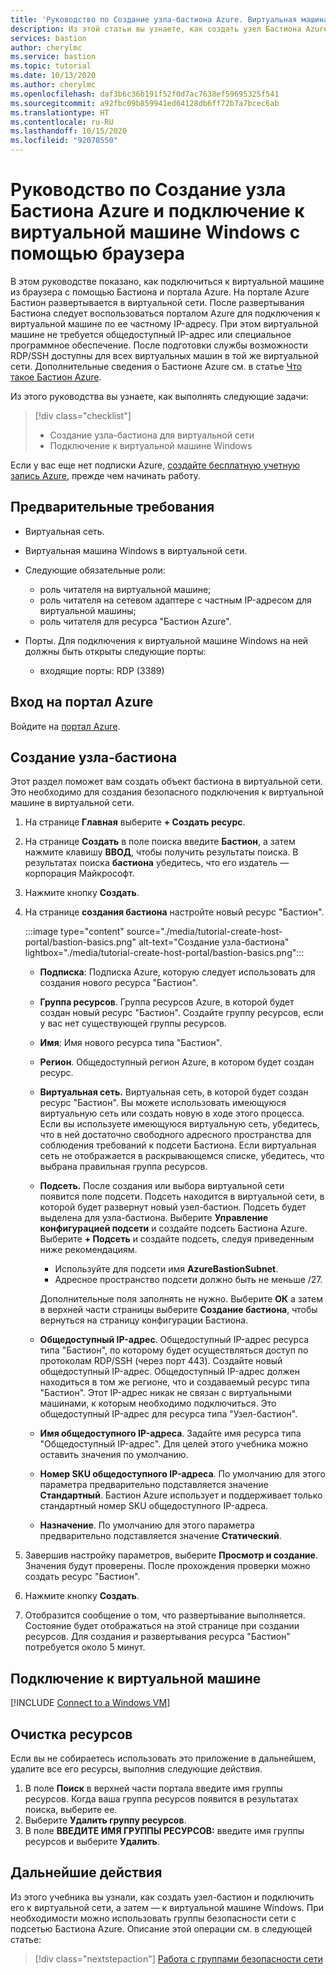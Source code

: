 ```yaml
---
title: 'Руководство по Создание узла-бастиона Azure. Виртуальная машина Windows: портал'
description: Из этой статьи вы узнаете, как создать узел Бастиона Azure и подключиться к виртуальной машине Windows.
services: bastion
author: cherylmc
ms.service: bastion
ms.topic: tutorial
ms.date: 10/13/2020
ms.author: cherylmc
ms.openlocfilehash: daf3b6c36b191f52f0d7ac7638ef59695325f541
ms.sourcegitcommit: a92fbc09b859941ed64128db6ff72b7a7bcec6ab
ms.translationtype: HT
ms.contentlocale: ru-RU
ms.lasthandoff: 10/15/2020
ms.locfileid: "92078550"
---
```

# <a name="tutorial-create-an-azure-bastion-host-and-connect-to-a-windows-vm-through-a-browser"></a>Руководство по Создание узла Бастиона Azure и подключение к виртуальной машине Windows с помощью браузера

В этом руководстве показано, как подключиться к виртуальной машине из браузера с помощью Бастиона и портала Azure. На портале Azure Бастион развертывается в виртуальной сети. После развертывания Бастиона следует воспользоваться порталом Azure для подключения к виртуальной машине по ее частному IP-адресу. При этом виртуальной машине не требуется общедоступный IP-адрес или специальное программное обеспечение. После подготовки службы возможности RDP/SSH доступны для всех виртуальных машин в той же виртуальной сети. Дополнительные сведения о Бастионе Azure см. в статье [Что такое Бастион Azure](bastion-overview.md).

Из этого руководства вы узнаете, как выполнять следующие задачи:

> [!div class="checklist"]
> * Создание узла-бастиона для виртуальной сети
> * Подключение к виртуальной машине Windows

Если у вас еще нет подписки Azure, [создайте бесплатную учетную запись Azure](https://azure.microsoft.com/free/?WT.mc_id=A261C142F), прежде чем начинать работу.

## <a name="prerequisites"></a>Предварительные требования

* Виртуальная сеть.
* Виртуальная машина Windows в виртуальной сети.
* Следующие обязательные роли:
  * роль читателя на виртуальной машине;
  * роль читателя на сетевом адаптере с частным IP-адресом для виртуальной машины;
  * роль читателя для ресурса "Бастион Azure".

* Порты. Для подключения к виртуальной машине Windows на ней должны быть открыты следующие порты:
  * входящие порты: RDP (3389)

## <a name="sign-in-to-the-azure-portal"></a>Вход на портал Azure

Войдите на [портал Azure](https://portal.azure.com).

## <a name="create-a-bastion-host"></a><a name="createhost"></a>Создание узла-бастиона

Этот раздел поможет вам создать объект бастиона в виртуальной сети. Это необходимо для создания безопасного подключения к виртуальной машине в виртуальной сети.

1. На странице **Главная** выберите **+ Создать ресурс**.
1. На странице **Создать** в поле поиска введите **Бастион**, а затем нажмите клавишу **ВВОД**, чтобы получить результаты поиска. В результатах поиска **бастиона** убедитесь, что его издатель — корпорация Майкрософт.
1. Нажмите кнопку **Создать**.
1. На странице **создания бастиона** настройте новый ресурс "Бастион".

   :::image type="content" source="./media/tutorial-create-host-portal/bastion-basics.png" alt-text="Создание узла-бастиона" lightbox="./media/tutorial-create-host-portal/bastion-basics.png":::

    * **Подписка**: Подписка Azure, которую следует использовать для создания нового ресурса "Бастион".
    * **Группа ресурсов**. Группа ресурсов Azure, в которой будет создан новый ресурс "Бастион". Создайте группу ресурсов, если у вас нет существующей группы ресурсов.
    * **Имя**: Имя нового ресурса типа "Бастион".
    * **Регион**. Общедоступный регион Azure, в котором будет создан ресурс.
    * **Виртуальная сеть.** Виртуальная сеть, в которой будет создан ресурс "Бастион". Вы можете использовать имеющуюся виртуальную сеть или создать новую в ходе этого процесса. Если вы используете имеющуюся виртуальную сеть, убедитесь, что в ней достаточно свободного адресного пространства для соблюдения требований к подсети Бастиона. Если виртуальная сеть не отображается в раскрывающемся списке, убедитесь, что выбрана правильная группа ресурсов.
    * **Подсеть.** После создания или выбора виртуальной сети появится поле подсети. Подсеть находится в виртуальной сети, в которой будет развернут новый узел-бастион. Подсеть будет выделена для узла-бастиона. Выберите **Управление конфигурацией подсети** и создайте подсеть Бастиона Azure. Выберите **+ Подсеть** и создайте подсеть, следуя приведенным ниже рекомендациям.

         * Используйте для подсети имя **AzureBastionSubnet**.
         * Адресное пространство подсети должно быть не меньше /27.

      Дополнительные поля заполнять не нужно. Выберите **ОК** а затем в верхней части страницы выберите **Создание бастиона**, чтобы вернуться на страницу конфигурации Бастиона.
    * **Общедоступный IP-адрес**. Общедоступный IP-адрес ресурса типа "Бастион", по которому будет осуществляться доступ по протоколам RDP/SSH (через порт 443). Создайте новый общедоступный IP-адрес. Общедоступный IP-адрес должен находиться в том же регионе, что и создаваемый ресурс типа "Бастион". Этот IP-адрес никак не связан с виртуальными машинами, к которым необходимо подключиться. Это общедоступный IP-адрес для ресурса типа "Узел-бастион".
    * **Имя общедоступного IP-адреса**. Задайте имя ресурса типа "Общедоступный IP-адрес". Для целей этого учебника можно оставить значения по умолчанию.
    * **Номер SKU общедоступного IP-адреса**. По умолчанию для этого параметра предварительно подставляется значение **Стандартный**. Бастион Azure использует и поддерживает только стандартный номер SKU общедоступного IP-адреса.
    * **Назначение**. По умолчанию для этого параметра предварительно подставляется значение **Статический**.

1. Завершив настройку параметров, выберите **Просмотр и создание**. Значения будут проверены. После прохождения проверки можно создать ресурс "Бастион".
1. Нажмите кнопку **Создать**.
1. Отобразится сообщение о том, что развертывание выполняется. Состояние будет отображаться на этой странице при создании ресурсов. Для создания и развертывания ресурса "Бастион" потребуется около 5 минут.

## <a name="connect-to-a-vm"></a>Подключение к виртуальной машине

[!INCLUDE [Connect to a Windows VM](../../includes/bastion-vm-rdp.md)]

## <a name="clean-up-resources"></a>Очистка ресурсов

Если вы не собираетесь использовать это приложение в дальнейшем, удалите все его ресурсы, выполнив следующие действия.

1. В поле **Поиск** в верхней части портала введите имя группы ресурсов. Когда ваша группа ресурсов появится в результатах поиска, выберите ее.
1. Выберите **Удалить группу ресурсов**.
1. В поле **ВВЕДИТЕ ИМЯ ГРУППЫ РЕСУРСОВ:** введите имя группы ресурсов и выберите **Удалить**.

## <a name="next-steps"></a>Дальнейшие действия

Из этого учебника вы узнали, как создать узел-бастион и подключить его к виртуальной сети, а затем — к виртуальной машине Windows. При необходимости можно использовать группы безопасности сети с подсетью Бастиона Azure. Описание этой операции см. в следующей статье:

> [!div class="nextstepaction"]
> [Работа с группами безопасности сети](bastion-nsg.md)
